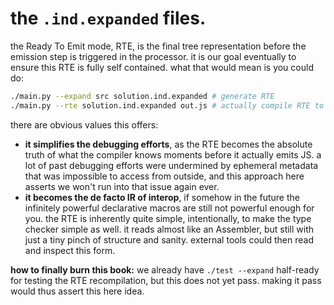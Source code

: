 # the `.ind.expanded` files.

the Ready To Emit mode, RTE, is the final tree representation before the emission step is triggered in the processor. it is our goal eventually to ensure this RTE is fully self contained. what that would mean is you could do:

```bash
./main.py --expand src solution.ind.expanded # generate RTE
./main.py --rte solution.ind.expanded out.js # actually compile RTE to JS
```

there are obvious values this offers:
- **it simplifies the debugging efforts**, as the RTE becomes the absolute truth of what the compiler knows moments before it actually emits JS. a lot of past debugging efforts were undermined by ephemeral metadata that was impossible to access from outside, and this approach here asserts we won't run into that issue again ever.
- **it becomes the de facto IR of interop**, if somehow in the future the infinitely powerful declarative macros are still not powerful enough for you. the RTE is inherently quite simple, intentionally, to make the type checker simple as well. it reads almost like an Assembler, but still with just a tiny pinch of structure and sanity. external tools could then read and inspect this form.

**how to finally burn this book:** we already have `./test --expand` half-ready for testing the RTE recompilation, but this does not yet pass. making it pass would thus assert this here idea.
